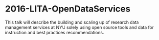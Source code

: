 # 2016-LITA-OpenDataServices
This talk will describe the building and scaling up of research data management services at NYU solely using open source tools and data for instruction and best practices recommendations.
